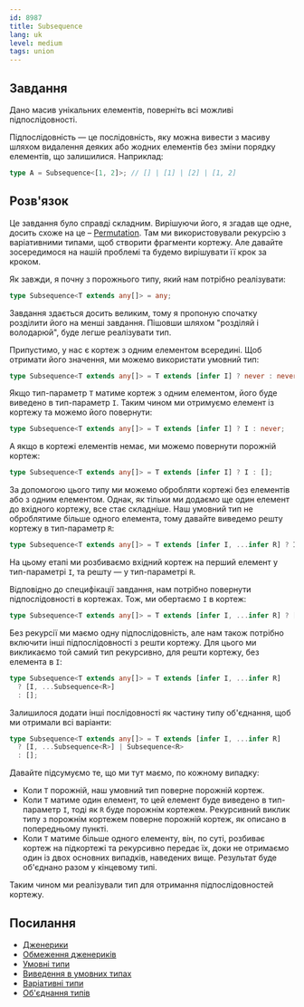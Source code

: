 ```yaml
---
id: 8987
title: Subsequence
lang: uk
level: medium
tags: union
---
```


## Завдання

Дано масив унікальних елементів, поверніть всі можливі підпослідовності.

Підпослідовність — це послідовність, яку можна вивести з масиву шляхом видалення деяких
або жодних елементів без зміни порядку елементів, що залишилися. Наприклад:

```typescript
type A = Subsequence<[1, 2]>; // [] | [1] | [2] | [1, 2]
```

## Розв'язок

Це завдання було справді складним. Вирішуючи його, я згадав ще одне, досить схоже на це –
[Permutation](./medium-permutation.md). Там ми використовували рекурсію з варіативними типами,
щоб створити фрагменти кортежу. Але давайте зосередимося на нашій проблемі та будемо вирішувати
її крок за кроком.

Як завжди, я почну з порожнього типу, який нам потрібно реалізувати:

```typescript
type Subsequence<T extends any[]> = any;
```

Завдання здається досить великим, тому я пропоную спочатку розділити його на менші завдання.
Пішовши шляхом "розділяй і володарюй", буде легше реалізувати тип.

Припустимо, у нас є кортеж з одним елементом всередині. Щоб отримати його значення,
ми можемо використати умовний тип:

```typescript
type Subsequence<T extends any[]> = T extends [infer I] ? never : never;
```

Якщо тип-параметр `T` матиме кортеж з одним елементом, його буде виведено в тип-параметр `I`.
Таким чином ми отримуємо елемент із кортежу та можемо його повернути:

```typescript
type Subsequence<T extends any[]> = T extends [infer I] ? I : never;
```

А якщо в кортежі елементів немає, ми можемо повернути порожній кортеж:

```typescript
type Subsequence<T extends any[]> = T extends [infer I] ? I : [];
```

За допомогою цього типу ми можемо обробляти кортежі без елементів або з одним елементом.
Однак, як тільки ми додаємо ще один елемент до вхідного кортежу, все стає складніше.
Наш умовний тип не оброблятиме більше одного елемента, тому давайте виведемо решту кортежу
в тип-параметр `R`:

```typescript
type Subsequence<T extends any[]> = T extends [infer I, ...infer R] ? I : [];
```

На цьому етапі ми розбиваємо вхідний кортеж на перший елемент у тип-параметрі `I`,
та решту — у тип-параметрі `R`.

Відповідно до специфікації завдання, нам потрібно повернути підпослідовності в кортежах.
Тож, ми обертаємо `I` в кортеж:

```typescript
type Subsequence<T extends any[]> = T extends [infer I, ...infer R] ? [I] : [];
```

Без рекурсії ми маємо одну підпослідовність, але нам також потрібно включити інші
підпослідовності з решти кортежу. Для цього ми викликаємо той самий тип рекурсивно,
для решти кортежу, без елемента в `I`:

```typescript
type Subsequence<T extends any[]> = T extends [infer I, ...infer R]
  ? [I, ...Subsequence<R>]
  : [];
```

Залишилося додати інші послідовності як частину типу об'єднання, щоб ми отримали всі варіанти:

```typescript
type Subsequence<T extends any[]> = T extends [infer I, ...infer R]
  ? [I, ...Subsequence<R>] | Subsequence<R>
  : [];
```

Давайте підсумуємо те, що ми тут маємо, по кожному випадку:

- Коли `T` порожній, наш умовний тип поверне порожній кортеж.
- Коли `T` матиме один елемент, то цей елемент буде виведено в тип-параметр `I`,
  тоді як `R` буде порожнім кортежем. Рекурсивний виклик типу з порожнім кортежем
  поверне порожній кортеж, як описано в попередньому пункті.
- Коли `T` матиме більше одного елементу, він, по суті, розбиває кортеж на підкортежі та
  рекурсивно передає їх, доки не отримаємо один із двох основних випадків, наведених вище.
  Результат буде об'єднано разом у кінцевому типі.

Таким чином ми реалізували тип для отримання підпослідовностей кортежу.

## Посилання

- [Дженерики](https://www.typescriptlang.org/docs/handbook/2/generics.html)
- [Обмеження дженериків](https://www.typescriptlang.org/docs/handbook/2/generics.html#generic-constraints)
- [Умовні типи](https://www.typescriptlang.org/docs/handbook/2/conditional-types.html)
- [Виведення в умовних типах](https://www.typescriptlang.org/docs/handbook/2/conditional-types.html#inferring-within-conditional-types)
- [Варіативні типи](https://www.typescriptlang.org/docs/handbook/release-notes/typescript-4-0.html#variadic-tuple-types)
- [Об'єднання типів](https://www.typescriptlang.org/docs/handbook/2/everyday-types.html#union-types)
